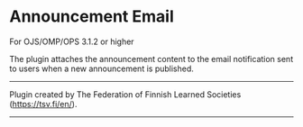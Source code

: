 Announcement Email
===============

For OJS/OMP/OPS 3.1.2 or higher

The plugin attaches the announcement content to the email notification sent to users when a new announcement is published.

***
Plugin created by The Federation of Finnish Learned Societies (https://tsv.fi/en/).
***